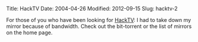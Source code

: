 Title: HackTV
Date: 2004-04-26
Modified: 2012-09-15
Slug: hacktv-2

For those of you who have been looking for <a href="http://www.binrev.com/hacktv/" >HackTV</a>: I had to take down my mirror because of bandwidth. Check out the <span class="removed_link">bit-torrent</span> or the list of mirrors on the home page.
